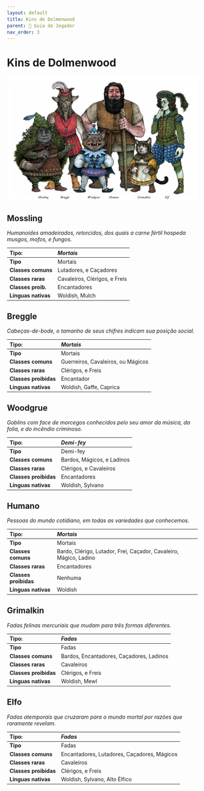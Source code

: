 ```yaml
---
layout: default
title: Kins de Dolmenwood
parent: 🧭 Guia do Jogador
nav_order: 3
---
```


# Kins de Dolmenwood

![Banner com todos os Kins](assets/images/kins-banner.jpg)

## Mossling 
*Humanoides amadeirados, retorcidos, dos quais a carne fértil hospeda musgos, mofos, e fungos.*

| Tipo:    | *Mortais*       |
| :---------------- | :----------------------------------------------------------------------- |
| **Tipo** | Mortais                                                  |
| **Classes comuns**| Lutadores, e Caçadores                                                  |
| **Classes raras** | Cavaleiros, Clérigos, e Freis                                           |
| **Classes proib.**| Encantadores                                                            |
| **Línguas nativas**| Woldish, Mulch                                                          |

## Breggle
*Cabeças-de-bode, o tamanho de seus chifres indicam sua posição social.*

| Tipo: | *Mortais* |
| :---------------- | :----------------------------------------------------------------------- |
| **Tipo** | Mortais                                                  |
| **Classes comuns** | Guerreiros, Cavaleiros, ou Mágicos                                   |
| **Classes raras** | Clérigos, e Freis                                                         |
| **Classes proibidas** | Encantador                                                         |
| **Línguas nativas** | Woldish, Gaffe, Caprica                                               |

## Woodgrue
*Goblins com face de morcegos conhecidos pelo seu amor da música, da folia, e do incêndio criminoso.*

| Tipo: | *Demi-fey* |
| :---------------- | :----------------------------------------------------------------------- |
| **Tipo** | Demi-fey                                                  |
| **Classes comuns** | Bardos, Mágicos, e Ladinos                                |
| **Classes raras** | Clérigos, e Cavaleiros                                                         |
| **Classes proibidas** | Encantadores                                                         |
| **Línguas nativas** | Woldish, Sylvano                                             |

## Humano
*Pessoas do mundo cotidiano, em todas as variedades que conhecemos.*

| Tipo: | *Mortais* |
| :---------------- | :----------------------------------------------------------------------- |
| **Tipo** | Mortais                                                  |
| **Classes comuns** | Bardo, Clérigo, Lutador, Frei, Caçador, Cavaleiro, Mágico, Ladino                                                                |
| **Classes raras** | Encantadores                                                         |
| **Classes proibidas** | Nenhuma                                                         |
| **Línguas nativas** | Woldish                                            |

## Grimalkin
*Fadas felinas mercuriais que mudam para três formas diferentes.*

| Tipo: | *Fadas* |
| :---------------- | :----------------------------------------------------------------------- |
| **Tipo** | Fadas                                                  |
| **Classes comuns** | Bardos, Encantadores, Caçadores, Ladinos                                   |
| **Classes raras** | Cavaleiros                                                         |
| **Classes proibidas** | Clérigos, e Freis                                                         |
| **Línguas nativas** | Woldish, Mewl                                            |

## Elfo
*Fadas atemporais que cruzaram para o mundo mortal por razões que raramente revelam.*

| Tipo: | *Fadas* |
| :---------------- | :----------------------------------------------------------------------- |
| **Tipo** | Fadas                                                  |
| **Classes comuns** | Encantadores, Lutadores, Caçadores, Mágicos                                   |
| **Classes raras** | Cavaleiros                                                              |
| **Classes proibidas** | Clérigos, e Freis                                                            |
| **Línguas nativas**  | Woldish, Sylvano, Alto Élfico         |
